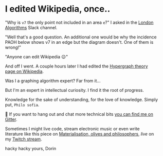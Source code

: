 # I edited Wikipedia, once..

"Why is `v7` the only point not included in an area `e`?" I asked in the [London Algorithms](https://www.meetup.com/London-Algorithms-Meetup/) Slack channel.

"Well that's a good question. An additional one would be why the incidence PAOH below shows v7 in an edge but the diagram doesn't. One of them is wrong!"

"Anyone can edit Wikipedia :wink:"

And off I went. A couple hours later I had edited the [Hypergraph theory page on Wikipedia](https://en.m.wikipedia.org/wiki/Hypergraph).

Was I a graphing algorithm expert? Far from it... 

But I'm an expert in intellectual curiosity. I find it the root of progress. 

Knowledge for the sake of understanding, for the love of knowledge. Simply put, `Philo sofia`.

🔰 If you want to hang out and chat more technical bits [you can find me on Gitter](https://gitter.im/DevUnwind/community).

Sometimes I might live code, stream electronic music or even write literature like this piece on [Materialisation, olives and philosophers](https://vocal.media/humans/witchfully-yours), *live* on my [Twitch stream](https://www.twitch.tv/devfrend). 

hacky hacky yours,
Dorin
